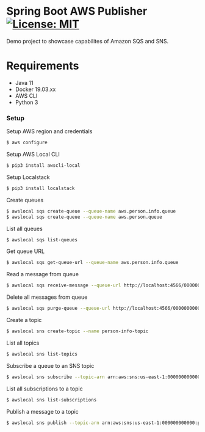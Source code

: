 # Spring Boot AWS Publisher [![License: MIT](https://img.shields.io/badge/License-MIT-green.svg)](LICENSE)

Demo project to showcase capabilites of Amazon SQS and SNS.

# Requirements
  - Java 11
  - Docker 19.03.xx
  - AWS CLI
  - Python 3

### Setup

Setup AWS region and credentials
```sh
$ aws configure
```

Setup AWS Local CLI
```sh
$ pip3 install awscli-local
```

Setup Localstack
```sh
$ pip3 install localstack
```

Create queues
```sh
$ awslocal sqs create-queue --queue-name aws.person.info.queue
$ awslocal sqs create-queue --queue-name aws.person.queue
```

List all queues
```sh
$ awslocal sqs list-queues
```

Get queue URL
```sh
$ awslocal sqs get-queue-url --queue-name aws.person.info.queue
```

Read a message from queue
```sh
$ awslocal sqs receive-message --queue-url http://localhost:4566/000000000000/aws.person.info.queue
```

Delete all messages from queue
```sh
$ awslocal sqs purge-queue --queue-url http://localhost:4566/000000000000/aws.person.info.queue
```

Create a topic
```sh
$ awslocal sns create-topic --name person-info-topic
```

List all topics
```sh
$ awslocal sns list-topics
```

Subscribe a queue to an SNS topic
```sh
$ awslocal sns subscribe --topic-arn arn:aws:sns:us-east-1:000000000000:person-info-topic --protocol sqs --notification-endpoint arn:aws:sns:us-east-1:000000000000:aws.person.queue
```

List all subscriptions to a topic
```sh
$ awslocal sns list-subscriptions
```

Publish a message to a topic
```sh
$ awslocal sns publish --topic-arn arn:aws:sns:us-east-1:000000000000:person-info-topic --message "hello world"
```